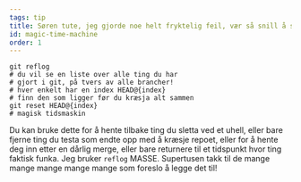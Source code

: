 ```yaml
---
tags: tip
title: Søren tute, jeg gjorde noe helt fryktelig feil, vær så snill å si at git har en magisk tidsmaskin!?!
id: magic-time-machine
order: 1
---
```


```git
git reflog
# du vil se en liste over alle ting du har
# gjort i git, på tvers av alle brancher!
# hver enkelt har en index HEAD@{index}
# finn den som ligger før du kræsja alt sammen
git reset HEAD@{index}
# magisk tidsmaskin
```

Du kan bruke dette for å hente tilbake ting du sletta ved et uhell, eller bare fjerne ting du testa som endte opp med å kræsje repoet, eller for å hente deg inn etter en dårlig merge, eller bare returnere til et tidspunkt hvor ting faktisk funka. Jeg bruker `reflog` MASSE. Supertusen takk til de mange mange mange mange mange som foreslo å legge det til!
